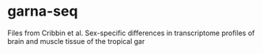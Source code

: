 # garna-seq
Files from Cribbin et al. Sex-specific differences in transcriptome profiles of brain and muscle tissue of the tropical gar
